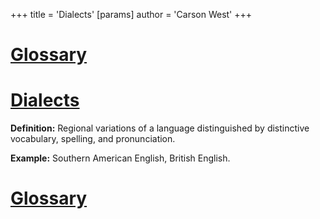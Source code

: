 +++
 title = 'Dialects'
[params]
	author = 'Carson West'
+++
# [Glossary](./../glossary/)

# [Dialects](./../dialects/) 
**Definition:** Regional variations of a language distinguished by distinctive vocabulary, spelling, and pronunciation.

**Example:**  Southern American English, British English.

# [Glossary](./../glossary/)